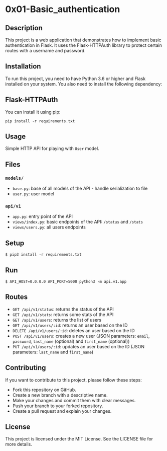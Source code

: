 # 0x01-Basic_authentication
## Description
This project is a web application that demonstrates how to implement basic authentication in Flask. It uses the Flask-HTTPAuth library to protect certain routes with a username and password.

## Installation
To run this project, you need to have Python 3.6 or higher and Flask installed on your system. You also need to install the following dependency:

## Flask-HTTPAuth
You can install it using pip:
```
pip install -r requirements.txt
```
## Usage

Simple HTTP API for playing with `User` model.


## Files

### `models/`

- `base.py`: base of all models of the API - handle serialization to file
- `user.py`: user model

### `api/v1`

- `app.py`: entry point of the API
- `views/index.py`: basic endpoints of the API: `/status` and `/stats`
- `views/users.py`: all users endpoints


## Setup

```
$ pip3 install -r requirements.txt
```


## Run

```
$ API_HOST=0.0.0.0 API_PORT=5000 python3 -m api.v1.app
```


## Routes

- `GET /api/v1/status`: returns the status of the API
- `GET /api/v1/stats`: returns some stats of the API
- `GET /api/v1/users`: returns the list of users
- `GET /api/v1/users/:id`: returns an user based on the ID
- `DELETE /api/v1/users/:id`: deletes an user based on the ID
- `POST /api/v1/users`: creates a new user (JSON parameters: `email`, `password`, `last_name` (optional) and `first_name` (optional))
- `PUT /api/v1/users/:id`: updates an user based on the ID (JSON parameters: `last_name` and `first_name`)


## Contributing
If you want to contribute to this project, please follow these steps:

- Fork this repository on GitHub.
- Create a new branch with a descriptive name.
- Make your changes and commit them with clear messages.
- Push your branch to your forked repository.
- Create a pull request and explain your changes.

## License
This project is licensed under the MIT License. See the LICENSE file for more details.
